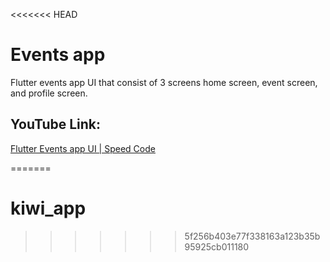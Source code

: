 <<<<<<< HEAD
# Events app

Flutter events app UI that consist of 3 screens home screen, event screen, and profile screen.

## YouTube Link:

[Flutter Events app UI | Speed Code](https://youtu.be/ozgOU9C3vF4)

=======
# kiwi_app
>>>>>>> 5f256b403e77f338163a123b35b95925cb011180
